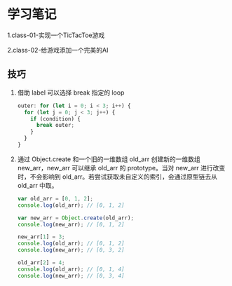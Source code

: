 # 学习笔记

1.class-01-实现一个TicTacToe游戏

2.class-02-给游戏添加一个完美的AI

## 技巧

1. 借助 label 可以选择 break 指定的 loop

   ```javascript
   outer: for (let i = 0; i < 3; i++) {
     for (let j = 0; j < 3; j++) {
       if (condition) {
         break outer;
       }
     }
   }
   ```

   

2. 通过 Object.create 和一个旧的一维数组 old_arr 创建新的一维数组 new_arr，new_arr 可以继承 old_arr 的 prototype。当对 new_arr 进行改变时，不会影响到 old_arr。若尝试获取未自定义的索引，会通过原型链去从 old_arr 中取。

   ```javascript
   var old_arr = [0, 1, 2];
   console.log(old_arr); // [0, 1, 2]
   
   var new_arr = Object.create(old_arr);
   console.log(new_arr); // [0, 1, 2]
   
   new_arr[1] = 3;
   console.log(old_arr); // [0, 1, 2]
   console.log(new_arr); // [0, 3, 2]
   
   old_arr[2] = 4;
   console.log(old_arr); // [0, 1, 4]
   console.log(new_arr); // [0, 3, 4]
   ```
